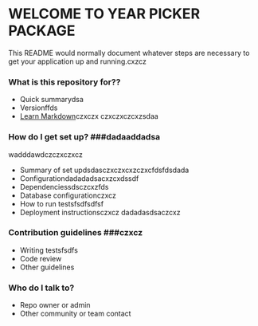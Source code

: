 # WELCOME TO YEAR PICKER PACKAGE #

This README would normally document whatever steps are necessary to get your application up and running.cxzcz

### What is this repository for?? ###

* Quick summarydsa
* Versionffds
* [Learn Markdown](https://bitbucket.org/tutorials/markdowndemo)czxczx
czxczxczcxzsdaa
### How do I get set up? ###dadaaddadsa
wadddawdczczxczxcz
* Summary of set updsdasczxczxcxzczxcfdsfdsdada
* Configurationdadadadsacxzcxdssdf
* Dependenciessdsczcxzfds
* Database configurationczxcz
* How to run testsfsdfsdfsf
* Deployment instructionsczxcz
dadadasdsaczcxz
### Contribution guidelines ###czxcz

* Writing testsfsdfs
* Code review
* Other guidelines

### Who do I talk to? ###

* Repo owner or admin
* Other community or team contact

